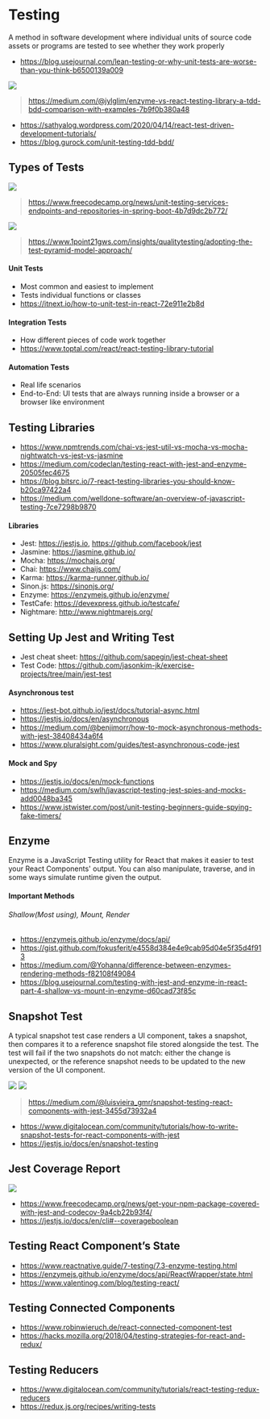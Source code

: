 # Testing
A method in software development where individual units of source code assets or programs are tested to see whether they work properly

* https://blog.usejournal.com/lean-testing-or-why-unit-tests-are-worse-than-you-think-b6500139a009

<img src="https://miro.medium.com/max/638/0*74Xfdpuqz8gDMcVI">

> https://medium.com/@jylglim/enzyme-vs-react-testing-library-a-tdd-bdd-comparison-with-examples-7b9f0b380a48

* https://sathyalog.wordpress.com/2020/04/14/react-test-driven-development-tutorials/
* https://blog.gurock.com/unit-testing-tdd-bdd/

## Types of Tests
<img src="https://cdn-media-1.freecodecamp.org/images/1*aH_ifsVI0cI5P5Guu1X1CQ.jpeg">

> https://www.freecodecamp.org/news/unit-testing-services-endpoints-and-repositories-in-spring-boot-4b7d9dc2b772/

<img src="https://www.softwaretestingnews.co.uk/wp-content/uploads/2018/07/Screen-Shot-2018-07-04-at-10.35.26.png">

> https://www.1point21gws.com/insights/qualitytesting/adopting-the-test-pyramid-model-approach/

#### Unit Tests
* Most common and easiest to implement
* Tests individual functions or classes
* https://itnext.io/how-to-unit-test-in-react-72e911e2b8d

#### Integration Tests
* How different pieces of code work together
* https://www.toptal.com/react/react-testing-library-tutorial

#### Automation Tests
* Real life scenarios
* End-to-End: UI tests that are always running inside a browser or a browser like environment

## Testing Libraries
* https://www.npmtrends.com/chai-vs-jest-util-vs-mocha-vs-mocha-nightwatch-vs-jest-vs-jasmine
* https://medium.com/codeclan/testing-react-with-jest-and-enzyme-20505fec4675
* https://blog.bitsrc.io/7-react-testing-libraries-you-should-know-b20ca97422a4
* https://medium.com/welldone-software/an-overview-of-javascript-testing-7ce7298b9870

#### Libraries
* Jest: https://jestjs.io, https://github.com/facebook/jest
* Jasmine: https://jasmine.github.io/
* Mocha: https://mochajs.org/
* Chai: https://www.chaijs.com/
* Karma: https://karma-runner.github.io/
* Sinon.js: https://sinonjs.org/
* Enzyme: https://enzymejs.github.io/enzyme/
* TestCafe: https://devexpress.github.io/testcafe/
* Nightmare: http://www.nightmarejs.org/

## Setting Up Jest and Writing Test
* Jest cheat sheet: https://github.com/sapegin/jest-cheat-sheet
* Test Code: https://github.com/jasonkim-jk/exercise-projects/tree/main/jest-test

#### Asynchronous test
* https://jest-bot.github.io/jest/docs/tutorial-async.html
* https://jestjs.io/docs/en/asynchronous
* https://medium.com/@benjimorr/how-to-mock-asynchronous-methods-with-jest-38408434a6f4
* https://www.pluralsight.com/guides/test-asynchronous-code-jest

#### Mock and Spy
* https://jestjs.io/docs/en/mock-functions
* https://medium.com/swlh/javascript-testing-jest-spies-and-mocks-add0048ba345
* https://www.jstwister.com/post/unit-testing-beginners-guide-spying-fake-timers/


## Enzyme
Enzyme is a JavaScript Testing utility for React that makes it easier to test your React Components' output. You can also manipulate, traverse, and in some ways simulate runtime given the output.

#### Important Methods
###### Shallow(Most using), Mount, Render
* https://enzymejs.github.io/enzyme/docs/api/
* https://gist.github.com/fokusferit/e4558d384e4e9cab95d04e5f35d4f913
* https://medium.com/@Yohanna/difference-between-enzymes-rendering-methods-f82108f49084
* https://blog.usejournal.com/testing-with-jest-and-enzyme-in-react-part-4-shallow-vs-mount-in-enzyme-d60cad73f85c

## Snapshot Test
A typical snapshot test case renders a UI component, takes a snapshot, then compares it to a reference snapshot file stored alongside the test. The test will fail if the two snapshots do not match: either the change is unexpected, or the reference snapshot needs to be updated to the new version of the UI component.

<img src="https://miro.medium.com/max/700/1*EDPrWEKqMClrMO6zia570w.png">
<img src="https://miro.medium.com/max/700/1*PgpFYJCIwbUl_7c_EMprwQ.png">

> https://medium.com/@luisvieira_gmr/snapshot-testing-react-components-with-jest-3455d73932a4

* https://www.digitalocean.com/community/tutorials/how-to-write-snapshot-tests-for-react-components-with-jest
* https://jestjs.io/docs/en/snapshot-testing

## Jest Coverage Report
<img src="https://cdn-media-1.freecodecamp.org/images/1*8eP9WhWo1VrmS_kUg7LssA.png">

* https://www.freecodecamp.org/news/get-your-npm-package-covered-with-jest-and-codecov-9a4cb22b93f4/
* https://jestjs.io/docs/en/cli#--coverageboolean

## Testing React Component’s State
* https://www.reactnative.guide/7-testing/7.3-enzyme-testing.html
* https://enzymejs.github.io/enzyme/docs/api/ReactWrapper/state.html
* https://www.valentinog.com/blog/testing-react/

## Testing Connected Components
* https://www.robinwieruch.de/react-connected-component-test
* https://hacks.mozilla.org/2018/04/testing-strategies-for-react-and-redux/

## Testing Reducers
* https://www.digitalocean.com/community/tutorials/react-testing-redux-reducers
* https://redux.js.org/recipes/writing-tests
